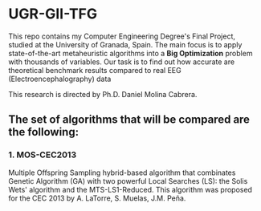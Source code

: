 # UGR-GII-TFG

This repo contains my Computer Engineering Degree's Final Project, studied at the University of Granada, Spain. The main focus is to apply state-of-the-art metaheuristic algorithms into a **Big Optimization** problem with thousands of variables.
Our task is to find out how accurate are theoretical benchmark results compared to real EEG (Electroencephalography) data 

This research is directed by Ph.D. Daniel Molina Cabrera.

## The set of algorithms that will be compared are the following:

### 1. MOS-CEC2013
Multiple Offspring Sampling hybrid-based algorithm that combinates Genetic Algorithm (GA) with two powerful Local Searches (LS): the Solis Wets' algorithm and the MTS-LS1-Reduced. This algorithm was proposed for the CEC 2013 by A. LaTorre, S. Muelas, J.M. Peña.
